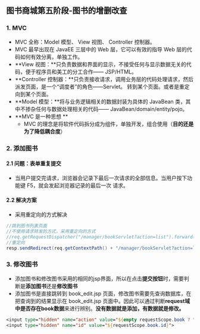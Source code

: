 ## 图书商城第五阶段-图书的增删改查

### 1. MVC

* MVC 全称：Model 模型、 View 视图、 Controller 控制器。
* MVC 最早出现在 JavaEE 三层中的 Web 层，它可以有效的指导 Web 层的代码如何有效分离，单独工作。
* **View 视图：**只负责数据和界面的显示，不接受任何与显示数据无关的代码，便于程序员和美工的分工合作—— JSP/HTML。
* **Controller 控制器：**只负责接收请求，调用业务层的代码处理请求，然后派发页面，是一个“调度者”的角色——Servlet。 转到某个页面。或者是重定向到某个页面。
* **Model 模型：**将与业务逻辑相关的数据封装为具体的 JavaBean 类，其中不掺杂任何与数据处理相关的代码—— JavaBean/domain/entity/pojo。
* **MVC 是一种思想 ** 
  * MVC 的理念是将软件代码拆分成为组件，单独开发，组合使用（**目的还是为了降低耦合度**）



### 2. 添加图书

#### 2.1 问题：表单重复提交

* 当用户提交完请求，浏览器会记录下最后一次请求的全部信息。当用户按下功能键 F5，就会发起浏览器记录的最后一次 请求。



#### 2.2 解决方案

* 采用重定向的方式解决

```java
//跳到图书列表页面
//不使用请求转发的方式，采用重定向的方式
//req.getRequestDispatcher("/manager/bookServlet?action=list").forward(req, resp);
//重定向
resp.sendRedirect(req.getContextPath() + "/manager/bookServlet?action=list");
```



### 3. 修改图书

* 添加图书和修改图书采用的相同的jsp界面，所以在点击**提交按钮**时，需要判断是**添加图书**还是**修改图书**
* 添加图书是直接跳转到 book_edit.jsp 页面，修改图书需要先查询数据库，在把查询到的结果显示在 book_edit.jsp 页面中。因此可以通过判断**request域中是否存在book数据**来进行辨别。**没有数据就是添加，有数据就是修改。**

```jsp
<input type="hidden" name="action" value="${empty requestScope.book ? "addbook" : "updatebook"}">
<input type="hidden" name="id" value="${requestScope.book.id}">
```

